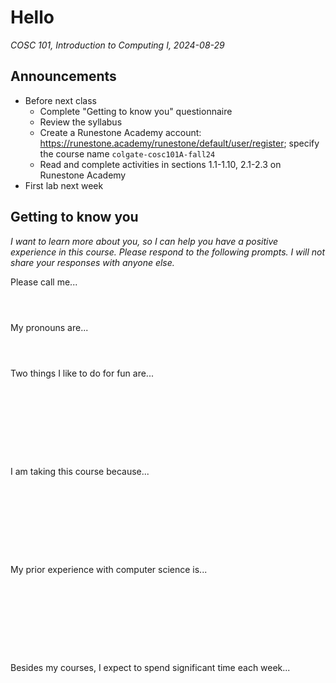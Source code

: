 # Hello
_COSC 101, Introduction to Computing I, 2024-08-29_

## Announcements
* Before next class
    * Complete "Getting to know you" questionnaire
    * Review the syllabus
    * Create a Runestone Academy account: https://runestone.academy/runestone/default/user/register; specify the course name `colgate-cosc101A-fall24`
    * Read and complete activities in sections 1.1-1.10, 2.1-2.3 on Runestone Academy
* First lab next week

## Getting to know you

*I want to learn more about you, so I can help you have a positive experience in this course. Please respond to the following prompts. I will not share your responses with anyone else.*

Please call me...

<p style="height:2em;"></p>

My pronouns are...

<p style="height:2em;"></p>

Two things I like to do for fun are...

<p style="height:8em;"></p>

I am taking this course because...

<p style="height:8em;"></p>

My prior experience with computer science is...

<p style="height:8em;"></p>

Besides my courses, I expect to spend significant time each week...

<p style="height:8em;"></p>
